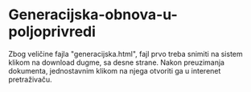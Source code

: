 # Generacijska-obnova-u-poljoprivredi

Zbog veličine fajla "generacijska.html", fajl prvo treba snimiti na sistem klikom na download dugme, sa desne strane. Nakon preuzimanja dokumenta, jednostavnim klikom na njega otvoriti ga u interenet pretraživaču.
